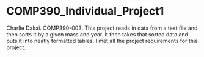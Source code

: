 # COMP390_Individual_Project1
Charlie Dakai.
COMP390-003.
This project reads in data from a text file and then sorts it by a given mass and year. It then takes that sorted data and puts it into neatly formatted tables.
I met all the project requirements for this project.
